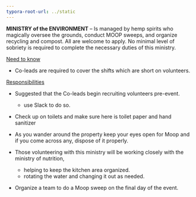 ```yaml
---
typora-root-url: ../static
---
```


**MINISTRY of the ENVIRONMENT** –  Is managed by hemp spirits who magically oversee the grounds, conduct MOOP sweeps, and organize recycling and compost.  All are welcome to apply.  No minimal level of sobriety is required to complete the necessary duties of this ministry.



<u>Need to know</u>

- Co-leads are required to cover the shifts  which are short on volunteers. ​



<u>Responsibilities</u>

- Suggested that the Co-leads begin recruiting volunteers pre-event. 
  - use Slack to do so. 
- Check up on toilets and make sure here is toilet paper and hand sanitizer
- As you wander around the property keep your eyes open for Moop and if you come across any, dispose of it properly. 
- Those volunteering with this ministry will be working closely with the ministry of nutrition, 
  - helping to keep the kitchen area organized.
  - rotating the water and changing it out as needed.


- Organize a team to do a Moop sweep on the final day of the event. 







